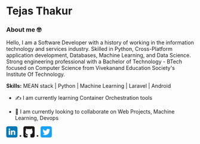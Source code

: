 # Tejas Thakur
### About me 🤓
Hello, I am a Software Developer with a history of working in the information technology and services industry. Skilled in Python, Cross-Platform application development, Databases, Machine Learning, and Data Science. Strong engineering professional with a Bachelor of Technology - BTech focused on Computer Science from Vivekanand Education Society's Institute Of Technology. 

**Skills:** MEAN stack | Python | Machine Learning | Laravel | Android 

- ✍️ I am currently learning Container Orchestration tools

- 🌱  I am currently looking to collaborate on Web Projects, Machine Learning, Devops

<a href = https://www.linkedin.com/in/tejasthakur29><img src=https://raw.githubusercontent.com/edent/SuperTinyIcons/master/images/svg/linkedin.svg height='30' weight='30'></a> • <a href = https://github.com/teanth98><img src=https://raw.githubusercontent.com/edent/SuperTinyIcons/master/images/svg/github.svg height='30' weight='30'></a> • <a href = https://twitter.com/teanth98><img src=https://raw.githubusercontent.com/edent/SuperTinyIcons/master/images/svg/twitter.svg height='30' weight='30'></a>
